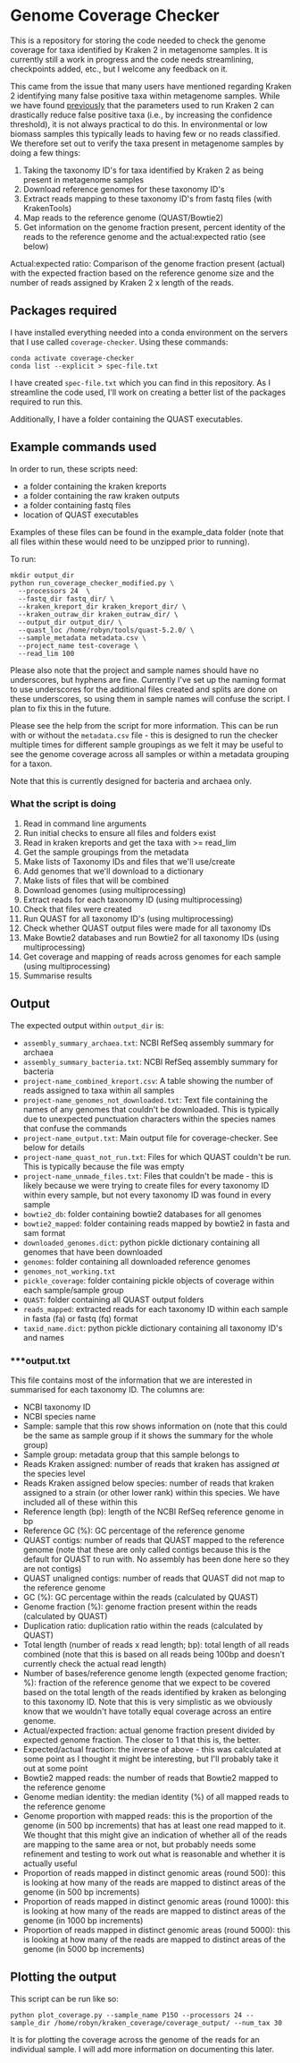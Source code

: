 # Genome Coverage Checker

This is a repository for storing the code needed to check the genome coverage for taxa identified by Kraken 2 in metagenome samples. It is currently still a work in progress and the code needs streamlining, checkpoints added, etc., but I welcome any feedback on it. 

This came from the issue that many users have mentioned regarding Kraken 2 identifying many false positive taxa within metagenome samples. While we have found [previously](https://www.microbiologyresearch.org/content/journal/mgen/10.1099/mgen.0.000949) that the parameters used to run Kraken 2 can drastically reduce false positive taxa (i.e., by increasing the confidence threshold), it is not always practical to do this. In environmental or low biomass samples this typically leads to having few or no reads classified. We therefore set out to verify the taxa present in metagenome samples by doing a few things:
1. Taking the taxonomy ID's for taxa identified by Kraken 2 as being present in metagenome samples
2. Download reference genomes for these taxonomy ID's
3. Extract reads mapping to these taxonomy ID's from fastq files (with KrakenTools)
4. Map reads to the reference genome (QUAST/Bowtie2)
5. Get information on the genome fraction present, percent identity of the reads to the reference genome and the actual:expected ratio (see below)

Actual:expected ratio: Comparison of the genome fraction present (actual) with the expected fraction based on the reference genome size and the number of reads assigned by Kraken 2 x length of the reads.

## Packages required

I have installed everything needed into a conda environment on the servers that I use called ```coverage-checker```. Using these commands:
```
conda activate coverage-checker
conda list --explicit > spec-file.txt
```
I have created ```spec-file.txt``` which you can find in this repository. As I streamline the code used, I'll work on creating a better list of the packages required to run this.

Additionally, I have a folder containing the QUAST executables. 

## Example commands used

In order to run, these scripts need:
- a folder containing the kraken kreports
- a folder containing the raw kraken outputs
- a folder containing fastq files
- location of QUAST executables

Examples of these files can be found in the example_data folder (note that all files within these would need to be unzipped prior to running).

To run:
```
mkdir output_dir
python run_coverage_checker_modified.py \
  --processors 24  \
  --fastq_dir fastq_dir/ \
  --kraken_kreport_dir kraken_kreport_dir/ \
  --kraken_outraw_dir kraken_outraw_dir/ \
  --output_dir output_dir/ \
  --quast_loc /home/robyn/tools/quast-5.2.0/ \
  --sample_metadata metadata.csv \
  --project_name test-coverage \
  --read_lim 100
```

Please also note that the project and sample names should have no underscores, but hyphens are fine. Currently I've set up the naming format to use underscores for the additional files created and splits are done on these underscores, so using them in sample names will confuse the script. I plan to fix this in the future. 

Please see the help from the script for more information. This can be run with or without the ```metadata.csv``` file - this is designed to run the checker multiple times for different sample groupings as we felt it may be useful to see the genome coverage across all samples or within a metadata grouping for a taxon.

Note that this is currently designed for bacteria and archaea only. 

### What the script is doing

1. Read in command line arguments
2. Run initial checks to ensure all files and folders exist
3. Read in kraken kreports and get the taxa with >= read_lim
4. Get the sample groupings from the metadata
5. Make lists of Taxonomy IDs and files that we'll use/create
6. Add genomes that we'll download to a dictionary
7. Make lists of files that will be combined
8. Download genomes (using multiprocessing)
9. Extract reads for each taxonomy ID (using multiprocessing)
10. Check that files were created
11. Run QUAST for all taxonomy ID's (using multiprocessing)
12. Check whether QUAST output files were made for all taxonomy IDs
13. Make Bowtie2 databases and run Bowtie2 for all taxonomy IDs (using multiprocessing)
14. Get coverage and mapping of reads across genomes for each sample (using multiprocessing)
15. Summarise results

## Output

The expected output within ```output_dir``` is:
- ```assembly_summary_archaea.txt```: NCBI RefSeq assembly summary for archaea
- ```assembly_summary_bacteria.txt```: NCBI RefSeq assembly summary for bacteria
- ```project-name_combined_kreport.csv```: A table showing the number of reads assigned to taxa within all samples
- ```project-name_genomes_not_downloaded.txt```: Text file containing the names of any genomes that couldn't be downloaded. This is typically due to unexpected punctuation characters within the species names that confuse the commands
- ```project-name_output.txt```: Main output file for coverage-checker. See below for details
- ```project-name_quast_not_run.txt```: Files for which QUAST couldn't be run. This is typically because the file was empty
- ```project-name_unmade_files.txt```: Files that couldn't be made - this is likely because we were trying to create files for every taxonomy ID within every sample, but not every taxonomy ID was found in every sample
- ```bowtie2_db```: folder containing bowtie2 databases for all genomes
- ```bowtie2_mapped```: folder containing reads mapped by bowtie2 in fasta and sam format
- ```downloaded_genomes.dict```: python pickle dictionary containing all genomes that have been downloaded
- ```genomes```: folder containing all downloaded reference genomes
- ```genomes_not_working.txt```
- ```pickle_coverage```: folder containing pickle objects of coverage within each sample/sample group
- ```QUAST```: folder containing all QUAST output folders
- ```reads_mapped```: extracted reads for each taxonomy ID within each sample in fasta (fa) or fastq (fq) format
- ```taxid_name.dict```: python pickle dictionary containing all taxonomy ID's and names

### ***output.txt

This file contains most of the information that we are interested in summarised for each taxonomy ID. The columns are:
- NCBI taxonomy ID
- NCBI species name
- Sample: sample that this row shows information on (note that this could be the same as sample group if it shows the summary for the whole group)
- Sample group: metadata group that this sample belongs to
- Reads Kraken assigned: number of reads that kraken has assigned *at* the species level
- Reads Kraken assigned below species: number of reads that kraken assigned to a strain (or other lower rank) within this species. We have included all of these within this
- Reference length (bp): length of the NCBI RefSeq reference genome in bp
- Reference GC (%): GC percentage of the reference genome
- QUAST contigs: number of reads that QUAST mapped to the reference genome (note that these are only called contigs because this is the default for QUAST to run with. No assembly has been done here so they are not contigs)
- QUAST unaligned contigs: number of reads that QUAST did not map to the reference genome
- GC (%): GC percentage within the reads (calculated by QUAST)
- Genome fraction (%): genome fraction present within the reads (calculated by QUAST)
- Duplication ratio: duplication ratio within the reads (calculated by QUAST)
- Total length (number of reads x read length; bp): total length of all reads combined (note that this is based on all reads being 100bp and doesn't currently check the actual read length)
- Number of bases/reference genome length (expected genome fraction; %): fraction of the reference genome that we expect to be covered based on the total length of the reads identified by kraken as belonging to this taxonomy ID. Note that this is very simplistic as we obviously know that we wouldn't have totally equal coverage across an entire genome. 
- Actual/expected fraction: actual genome fraction present divided by expected genome fraction. The closer to 1 that this is, the better.
- Expected/actual fraction: the inverse of above - this was calculated at some point as I thought it might be interesting, but I'll probably take it out at some point
- Bowtie2 mapped reads: the number of reads that Bowtie2 mapped to the reference genome
- Genome median identity: the median identity (%) of all mapped reads to the reference genome
- Genome proportion with mapped reads: this is the proportion of the genome (in 500 bp increments) that has at least one read mapped to it. We thought that this might give an indication of whether all of the reads are mapping to the same area or not, but probably needs some refinement and testing to work out what is reasonable and whether it is actually useful
- Proportion of reads mapped in distinct genomic areas (round 500): this is looking at how many of the reads are mapped to distinct areas of the genome (in 500 bp increments)
- Proportion of reads mapped in distinct genomic areas (round 1000): this is looking at how many of the reads are mapped to distinct areas of the genome (in 1000 bp increments)
- Proportion of reads mapped in distinct genomic areas (round 5000): this is looking at how many of the reads are mapped to distinct areas of the genome (in 5000 bp increments)

## Plotting the output

This script can be run like so:
```
python plot_coverage.py --sample_name P15O --processors 24 --sample_dir /home/robyn/kraken_coverage/coverage_output/ --num_tax 30
```

It is for plotting the coverage across the genome of the reads for an individual sample. I will add more information on documenting this later. 

